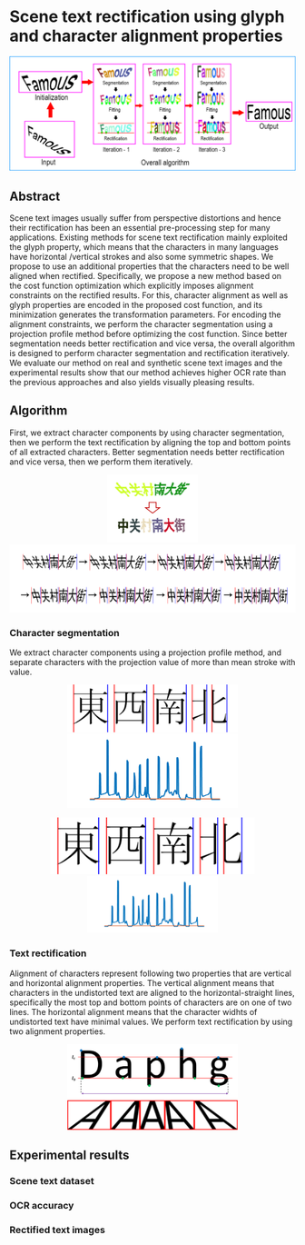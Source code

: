 # Scene text rectification using glyph and character alignment properties


<p align="center">
<img src="/abs.png" width="700"> 
</p>

## Abstract

Scene text images usually suffer from perspective distortions and hence their rectification has been
an essential pre-processing step for many applications. Existing methods for scene text rectification
mainly exploited the glyph property, which means that the characters in many languages have horizontal
/vertical strokes and also some symmetric shapes. We propose to use an additional
properties that the characters need to be well aligned when rectified. Specifically, we propose a new
method based on the cost function optimization which explicitly imposes alignment constraints on
the rectified results. For this, character alignment as well as glyph properties are encoded in the proposed
cost function, and its minimization generates the transformation parameters. For encoding the
alignment constraints, we perform the character segmentation using a projection profile method before
optimizing the cost function. Since better segmentation needs better rectification and vice versa,
the overall algorithm is designed to perform character segmentation and rectification iteratively. We
evaluate our method on real and synthetic scene text images and the experimental results show that
our method achieves higher OCR rate than the previous approaches and also yields visually pleasing
results.


## Algorithm

First, we extract character components by using character segmentation, then we perform the text rectification by aligning the top and bottom points of all extracted characters. Better segmentation needs better rectification and vice versa, then we perform them iteratively.

<p align="center">
<img src="/iter1.png" height="120"> <img src="/iter2.png" height="120"> 
</p>

### Character segmentation

We extract character components using a projection profile method, and separate characters 
with the projection value of more than mean stroke with value.

<p align="center">
<img src="/seg1.png" width="300">
<img src="/seg2.png" width="300"> 
</p>

<p align="center">
<img src="/seg1.png" height="100">
<img src="/seg2.png" height="100"> 
</p>

### Text rectification

Alignment of characters represent following two properties that are vertical and horizontal 
alignment properties. The vertical alignment means that characters in the undistorted text 
are aligned to the horizontal-straight lines, specifically the most top and bottom points of
characters are on one of two lines. The horizontal alignment means that the character widhts of 
undistorted text have minimal values. 
We perform text rectification by using two alignment properties.

<p align="center">
<img src="/vert_align.png" width="300">
  
<img src="/hori_align.png" width="300"> 
</p>


## Experimental results
### Scene text dataset

### OCR accuracy

### Rectified text images

